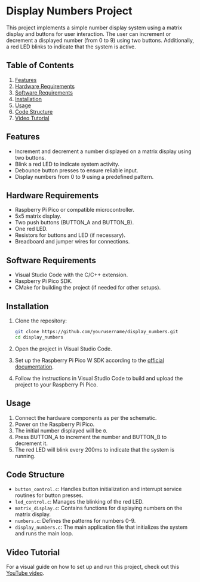 # Display Numbers Project

This project implements a simple number display system using a matrix display and buttons for user interaction. The user can increment or decrement a displayed number (from 0 to 9) using two buttons. Additionally, a red LED blinks to indicate that the system is active.

## Table of Contents

1. [Features](#features)
2. [Hardware Requirements](#hardware-requirements)
3. [Software Requirements](#software-requirements)
4. [Installation](#installation)
5. [Usage](#usage)
6. [Code Structure](#code-structure)
7. [Video Tutorial](#video-tutorial)

## Features

- Increment and decrement a number displayed on a matrix display using two buttons.
- Blink a red LED to indicate system activity.
- Debounce button presses to ensure reliable input.
- Display numbers from 0 to 9 using a predefined pattern.

## Hardware Requirements

- Raspberry Pi Pico or compatible microcontroller.
- 5x5 matrix display.
- Two push buttons (BUTTON_A and BUTTON_B).
- One red LED.
- Resistors for buttons and LED (if necessary).
- Breadboard and jumper wires for connections.

## Software Requirements

- Visual Studio Code with the C/C++ extension.
- Raspberry Pi Pico SDK.
- CMake for building the project (if needed for other setups).

## Installation

1. Clone the repository:
   ```bash
   git clone https://github.com/yourusername/display_numbers.git
   cd display_numbers
   ```

2. Open the project in Visual Studio Code.

3. Set up the Raspberry Pi Pico W SDK according to the [official documentation](https://datasheets.raspberrypi.com/pico/getting-started-with-pico.pdf).

4. Follow the instructions in Visual Studio Code to build and upload the project to your Raspberry Pi Pico.

## Usage

1. Connect the hardware components as per the schematic.
2. Power on the Raspberry Pi Pico.
3. The initial number displayed will be `0`.
4. Press BUTTON_A to increment the number and BUTTON_B to decrement it.
5. The red LED will blink every 200ms to indicate that the system is running.

## Code Structure

- `button_control.c`: Handles button initialization and interrupt service routines for button presses.
- `led_control.c`: Manages the blinking of the red LED.
- `matrix_display.c`: Contains functions for displaying numbers on the matrix display.
- `numbers.c`: Defines the patterns for numbers 0-9.
- `display_numbers.c`: The main application file that initializes the system and runs the main loop.

## Video Tutorial

For a visual guide on how to set up and run this project, check out this 
[YouTube video](https://www.youtube.com/watch?v=_D2JNvoOLlQ).
